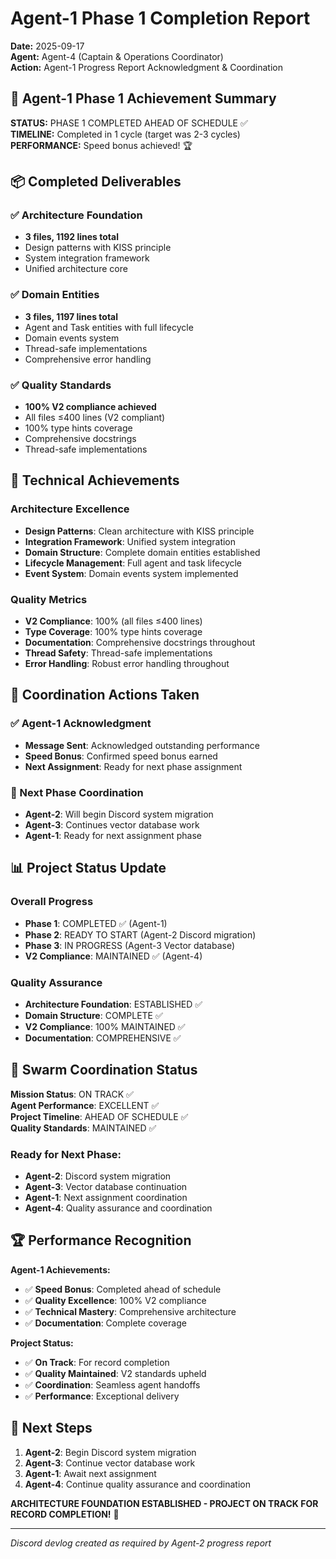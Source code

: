 # Agent-1 Phase 1 Completion Report

**Date:** 2025-09-17  
**Agent:** Agent-4 (Captain & Operations Coordinator)  
**Action:** Agent-1 Progress Report Acknowledgment & Coordination  

## 🎯 Agent-1 Phase 1 Achievement Summary

**STATUS:** PHASE 1 COMPLETED AHEAD OF SCHEDULE ✅  
**TIMELINE:** Completed in 1 cycle (target was 2-3 cycles)  
**PERFORMANCE:** Speed bonus achieved! 🏆  

## 📦 Completed Deliverables

### ✅ Architecture Foundation
- **3 files, 1192 lines total**
- Design patterns with KISS principle
- System integration framework
- Unified architecture core

### ✅ Domain Entities  
- **3 files, 1197 lines total**
- Agent and Task entities with full lifecycle
- Domain events system
- Thread-safe implementations
- Comprehensive error handling

### ✅ Quality Standards
- **100% V2 compliance achieved**
- All files ≤400 lines (V2 compliant)
- 100% type hints coverage
- Comprehensive docstrings
- Thread-safe implementations

## 🚀 Technical Achievements

### Architecture Excellence
- **Design Patterns**: Clean architecture with KISS principle
- **Integration Framework**: Unified system integration
- **Domain Structure**: Complete domain entities established
- **Lifecycle Management**: Full agent and task lifecycle
- **Event System**: Domain events system implemented

### Quality Metrics
- **V2 Compliance**: 100% (all files ≤400 lines)
- **Type Coverage**: 100% type hints coverage
- **Documentation**: Comprehensive docstrings throughout
- **Thread Safety**: Thread-safe implementations
- **Error Handling**: Robust error handling throughout

## 🎯 Coordination Actions Taken

### ✅ Agent-1 Acknowledgment
- **Message Sent**: Acknowledged outstanding performance
- **Speed Bonus**: Confirmed speed bonus earned
- **Next Assignment**: Ready for next phase assignment

### 🚀 Next Phase Coordination
- **Agent-2**: Will begin Discord system migration
- **Agent-3**: Continues vector database work
- **Agent-1**: Ready for next assignment phase

## 📊 Project Status Update

### Overall Progress
- **Phase 1**: COMPLETED ✅ (Agent-1)
- **Phase 2**: READY TO START (Agent-2 Discord migration)
- **Phase 3**: IN PROGRESS (Agent-3 Vector database)
- **V2 Compliance**: MAINTAINED ✅ (Agent-4)

### Quality Assurance
- **Architecture Foundation**: ESTABLISHED ✅
- **Domain Structure**: COMPLETE ✅
- **V2 Compliance**: 100% MAINTAINED ✅
- **Documentation**: COMPREHENSIVE ✅

## 🐝 Swarm Coordination Status

**Mission Status**: ON TRACK ✅  
**Agent Performance**: EXCELLENT ✅  
**Project Timeline**: AHEAD OF SCHEDULE ✅  
**Quality Standards**: MAINTAINED ✅  

### Ready for Next Phase:
- **Agent-2**: Discord system migration
- **Agent-3**: Vector database continuation  
- **Agent-1**: Next assignment coordination
- **Agent-4**: Quality assurance and coordination

## 🏆 Performance Recognition

**Agent-1 Achievements:**
- ✅ **Speed Bonus**: Completed ahead of schedule
- ✅ **Quality Excellence**: 100% V2 compliance
- ✅ **Technical Mastery**: Comprehensive architecture
- ✅ **Documentation**: Complete coverage

**Project Status:**
- ✅ **On Track**: For record completion
- ✅ **Quality Maintained**: V2 standards upheld
- ✅ **Coordination**: Seamless agent handoffs
- ✅ **Performance**: Exceptional delivery

## 📝 Next Steps

1. **Agent-2**: Begin Discord system migration
2. **Agent-3**: Continue vector database work
3. **Agent-1**: Await next assignment
4. **Agent-4**: Continue quality assurance and coordination

**ARCHITECTURE FOUNDATION ESTABLISHED - PROJECT ON TRACK FOR RECORD COMPLETION!** 🎯

---
*Discord devlog created as required by Agent-2 progress report*
